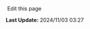 <section class="lesli-documentation-footer">
    <p><a><i class="ri-external-link-fill"></i>&nbsp;Edit this page</a><p/>
    <p><b>Last Update: </b>2024/11/03 03:27</p>
</section>
<!-- This code was automatically generated -->
<!-- to update this docs please run rake docs:build -->
